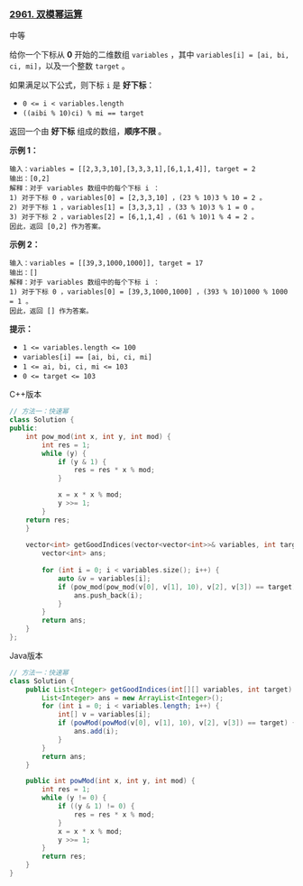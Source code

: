### [2961. 双模幂运算](https://leetcode.cn/problems/double-modular-exponentiation/)

中等

给你一个下标从 **0** 开始的二维数组 `variables` ，其中 `variables[i] = [ai, bi, ci, mi]`，以及一个整数 `target` 。

如果满足以下公式，则下标 `i` 是 **好下标**：

- `0 <= i < variables.length`
- `((aibi % 10)ci) % mi == target`

返回一个由 **好下标** 组成的数组，**顺序不限** 。

**示例 1：**

```
输入：variables = [[2,3,3,10],[3,3,3,1],[6,1,1,4]], target = 2
输出：[0,2]
解释：对于 variables 数组中的每个下标 i ：
1) 对于下标 0 ，variables[0] = [2,3,3,10] ，(23 % 10)3 % 10 = 2 。
2) 对于下标 1 ，variables[1] = [3,3,3,1] ，(33 % 10)3 % 1 = 0 。
3) 对于下标 2 ，variables[2] = [6,1,1,4] ，(61 % 10)1 % 4 = 2 。
因此，返回 [0,2] 作为答案。
```

**示例 2：**

```
输入：variables = [[39,3,1000,1000]], target = 17
输出：[]
解释：对于 variables 数组中的每个下标 i ：
1) 对于下标 0 ，variables[0] = [39,3,1000,1000] ，(393 % 10)1000 % 1000 = 1 。
因此，返回 [] 作为答案。
```

**提示：**

- `1 <= variables.length <= 100`
- `variables[i] == [ai, bi, ci, mi]`
- `1 <= ai, bi, ci, mi <= 103`
- `0 <= target <= 103`

C++版本

```c++
// 方法一：快速幂
class Solution {
public:
    int pow_mod(int x, int y, int mod) {
        int res = 1;
        while (y) {
            if (y & 1) {
                res = res * x % mod;
            }

            x = x * x % mod;
            y >>= 1;
        }   
    return res;
    }
    
    vector<int> getGoodIndices(vector<vector<int>>& variables, int target) {
        vector<int> ans;
        
        for (int i = 0; i < variables.size(); i++) {
            auto &v = variables[i];
            if (pow_mod(pow_mod(v[0], v[1], 10), v[2], v[3]) == target) {
                ans.push_back(i);
            }
        }
        return ans;
    }
};
```

Java版本

```java
// 方法一：快速幂
class Solution {
    public List<Integer> getGoodIndices(int[][] variables, int target) {
        List<Integer> ans = new ArrayList<Integer>();
        for (int i = 0; i < variables.length; i++) {
            int[] v = variables[i];
            if (powMod(powMod(v[0], v[1], 10), v[2], v[3]) == target) {
                ans.add(i);
            }
        }
        return ans;
    }

    public int powMod(int x, int y, int mod) {
        int res = 1;
        while (y != 0) {
            if ((y & 1) != 0) {
                res = res * x % mod;
            }
            x = x * x % mod;
            y >>= 1;
        }
        return res;
    }
}
```

